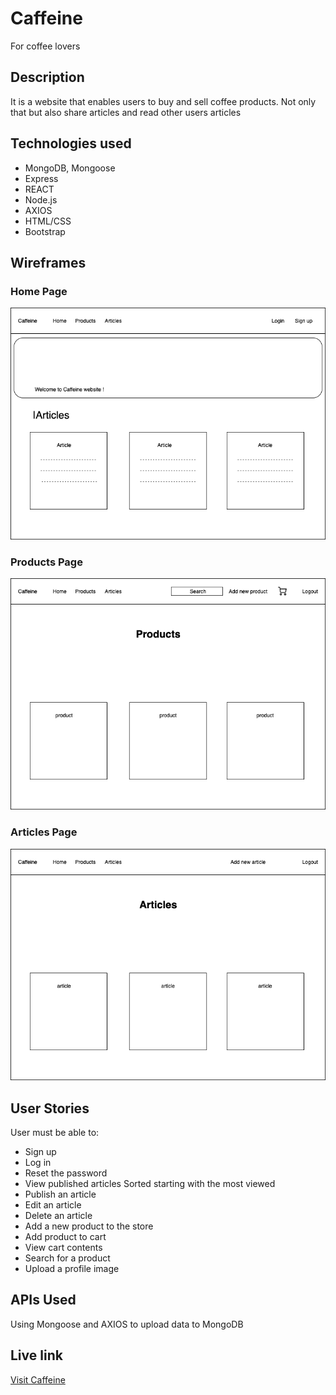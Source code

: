 # Caffeine
For coffee lovers 
## Description
It is a website that enables users to buy and sell coffee products. Not only that but also share articles and read other users articles 

## Technologies used
* MongoDB, Mongoose
* Express
* REACT
* Node.js
* AXIOS
* HTML/CSS
* Bootstrap 

## Wireframes
### Home Page
![Wireframes](/Caffeine.png)
### Products Page
![Wireframes](/products.png)
### Articles Page
![Wireframes](/articles.png)

## User Stories
User must be able to:
* Sign up
* Log in 
* Reset the password
* View published articles Sorted 
starting with the most viewed
* Publish an article 
* Edit an article
* Delete an article 
* Add a new product to the store
* Add product to cart
* View cart contents
* Search for a product
* Upload a profile image

## APIs Used
Using Mongoose and AXIOS to upload data to MongoDB

## Live link
[Visit Caffeine](https://caffeine-e.herokuapp.com/)